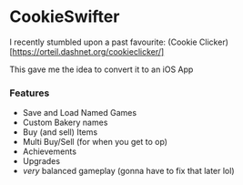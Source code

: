 # CookieSwifter

I recently stumbled upon a past favourite: (Cookie Clicker)[https://orteil.dashnet.org/cookieclicker/]

This gave me the idea to convert it to an iOS App

### Features
- Save and Load Named Games
- Custom Bakery names
- Buy (and sell) Items
- Multi Buy/Sell (for when you get to op)
- Achievements
- Upgrades
- *very* balanced gameplay (gonna have to fix that later lol)